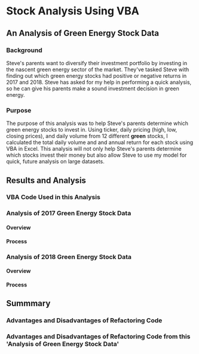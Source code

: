# Stock Analysis Using VBA

## An Analysis of Green Energy Stock Data

### Background

Steve's parents want to diversify their investment portfolio by investing in the nascent green energy sector of the market. They've tasked Steve with finding out which green energy stocks had positive or negative returns in 2017 and 2018. Steve has asked for my help in performing a quick analysis, so he can give his parents make a sound investment decision in green energy.

### Purpose

The purpose of this analysis was to help Steve's parents determine which green energy stocks to invest in. Using ticker, daily pricing (high, low, closing prices), and daily volume from 12 different **green** stocks, I calculated the total daily volume and and annual return for each stock using VBA in Excel. This analysis will not only help Steve's parents determine which stocks invest their money but also allow Steve to use my model for quick, future analysis on large datasets.

## Results and Analysis

### VBA Code Used in this Analysis

### Analysis of 2017 Green Energy Stock Data

#### Overview

#### Process 

### Analysis of 2018 Green Energy Stock Data

#### Overview

#### Process 

## Summmary

### Advantages and Disadvantages of Refactoring Code

### Advantages and Disadvantages of Refactoring Code from this 'Analysis of Green Energy Stock Data'
